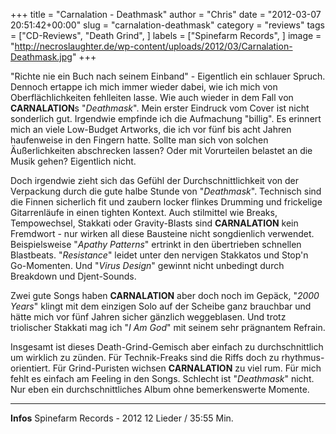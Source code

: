 +++
title = "Carnalation - Deathmask"
author = "Chris"
date = "2012-03-07 20:51:42+00:00"
slug = "carnalation-deathmask"
category = "reviews"
tags = ["CD-Reviews", "Death Grind", ]
labels = ["Spinefarm Records", ]
image = "http://necroslaughter.de/wp-content/uploads/2012/03/Carnalation-Deathmask.jpg"
+++

"Richte nie ein Buch nach seinem Einband" - Eigentlich ein schlauer Spruch. Dennoch ertappe ich mich immer wieder dabei, wie ich mich von Oberflächlichkeiten fehlleiten lasse. Wie auch wieder in dem Fall von **CARNALATION**s "_Deathmask_". Mein erster Eindruck vom Cover ist nicht sonderlich gut. Irgendwie empfinde ich die Aufmachung "billig". Es erinnert mich an viele Low-Budget Artworks, die ich vor fünf bis acht Jahren haufenweise in den Fingern hatte. Sollte man sich von solchen Äußerlichkeiten abschrecken lassen? Oder mit Vorurteilen belastet an die Musik gehen? Eigentlich nicht.

Doch irgendwie zieht sich das Gefühl der Durchschnittlichkeit von der Verpackung durch die gute halbe Stunde von "_Deathmask_". Technisch sind die Finnen sicherlich fit und zaubern locker flinkes Drumming und frickelige Gitarrenläufe in einen tighten Kontext. Auch stilmittel wie Breaks, Tempowechsel, Stakkati oder Gravity-Blasts sind **CARNALATION** kein Fremdwort - nur wirken all diese Bausteine nicht songdienlich verwendet. Beispielsweise "_Apathy Patterns_" ertrinkt in den übertrieben schnellen Blastbeats. "_Resistance_" leidet unter den nervigen Stakkatos und Stop'n Go-Momenten. Und "_Virus Design_" gewinnt nicht unbedingt durch Breakdown und Djent-Sounds.

Zwei gute Songs haben **CARNALATION** aber doch noch im Gepäck, "_2000 Years_" klingt mit dem einzigen Solo auf der Scheibe ganz brauchbar und hätte mich vor fünf Jahren sicher gänzlich weggeblasen. Und trotz triolischer Stakkati mag ich "_I Am God_" mit seinem sehr prägnantem Refrain.

Insgesamt ist dieses Death-Grind-Gemisch aber einfach zu durchschnittlich um wirklich zu zünden. Für Technik-Freaks sind die Riffs doch zu rhythmus-orientiert. Für Grind-Puristen wichsen **CARNALATION** zu viel rum. Für mich fehlt es einfach am Feeling in den Songs. Schlecht ist "_Deathmask_" nicht. Nur eben ein durchschnittliches Album ohne bemerkenswerte Momente.



---
**Infos**
Spinefarm Records - 2012
12 Lieder / 35:55 Min.
